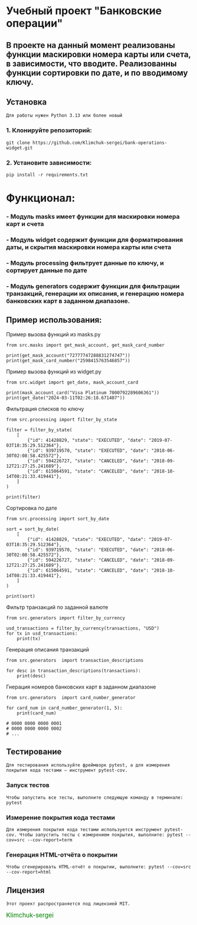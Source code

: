 # Учебный проект "Банковские операции"

## В проекте на данный момент реализованы функции маскировки номера карты или счета, в зависимости, что вводите. Реализованны функции сортировки по дате, и по вводимому ключу.

## Установка

```
Для работы нужен Python 3.13 или более новый
```

### 1. Клонируйте репозиторий:

```
git clone https://github.com/Klimchuk-sergei/bank-operations-widget.git
```

### 2. Установите зависимости:

```
pip install -r requirements.txt
```

# Функционал:

### - Модуль masks имеет функции для маскировки номера карт и счета

### - Модуль widget содержит функции для форматирования даты, и скрытия маскировки номера карты или счета

### - Модуль processing фильтрует данные по ключу, и сортирует данные по дате
### - Модуль generators содержит функции для фильтрации транзакций, генерации их описания, и генерацию номера банковских карт в заданном диапазоне.

## Пример использования:

Пример вызова функций из masks.py

```
from src.masks import get_mask_account, get_mask_card_number

print(get_mask_account("72777747288831274747"))
print(get_mask_card_number("2598415763546857"))
```

Пример вызова функций из widget.py

```
from src.widget import get_date, mask_account_card

print(mask_account_card("Visa Platinum 7000792289606361"))
print(get_date("2024-03-11T02:26:18.671407"))
```

Фильтрация списков по ключу

```
from src.processing import filter_by_state

filter = filter_by_state(
    [
        {"id": 41428829, "state": "EXECUTED", "date": "2019-07-03T18:35:29.512364"},
        {"id": 939719570, "state": "EXECUTED", "date": "2018-06-30T02:08:58.425572"},
        {"id": 594226727, "state": "CANCELED", "date": "2018-09-12T21:27:25.241689"},
        {"id": 615064591, "state": "CANCELED", "date": "2018-10-14T08:21:33.419441"},
    ]
)

print(filter)
```

Сортировка по дате

```
from src.processing import sort_by_date

sort = sort_by_date(
    [
        {"id": 41428829, "state": "EXECUTED", "date": "2019-07-03T18:35:29.512364"},
        {"id": 939719570, "state": "EXECUTED", "date": "2018-06-30T02:08:58.425572"},
        {"id": 594226727, "state": "CANCELED", "date": "2018-09-12T21:27:25.241689"},
        {"id": 615064591, "state": "CANCELED", "date": "2018-10-14T08:21:33.419441"},
    ]
)

print(sort)
```

Фильтр транзакций по заданной валюте 

```
from src.generators import filter_by_currency

usd_transactions = filter_by_currency(transactions, "USD")
for tx in usd_transactions:
    print(tx)
```

Генерация описания транзакций

```
from src.generators  import transaction_descriptions

for desc in transaction_descriptions(transactions):
    print(desc)
```

Гнерация номеров банковских карт в заданном диапазоне

```
from src.generators  import card_number_generator

for card_num in card_number_generator(1, 5):
    print(card_num)
    
# 0000 0000 0000 0001
# 0000 0000 0000 0002
# ...
```

## Тестирование
```
Для тестирования используйте фреймворк pytest, а для измерения покрытия кода тестами — инструмент pytest-cov.
```
### Запуск тестов
```
Чтобы запустить все тесты, выполните следующую команду в терминале: pytest
```
### Измерение покрытия кода тестами
```
Для измерения покрытия кода тестами используется инструмент pytest-cov. Чтобы запустить тесты с измерением покрытия, выполните: pytest --cov=src --cov-report=term
```
### Генерация HTML-отчёта о покрытии
```
Чтобы сгенерировать HTML-отчёт о покрытии, выполните: pytest --cov=src --cov-report=html
```
## Лицензия
```
Этот проект распространяется под лицензией MIT.
```

<span style="font-size: larger; color: green;">Klimchuk-sergei</span>